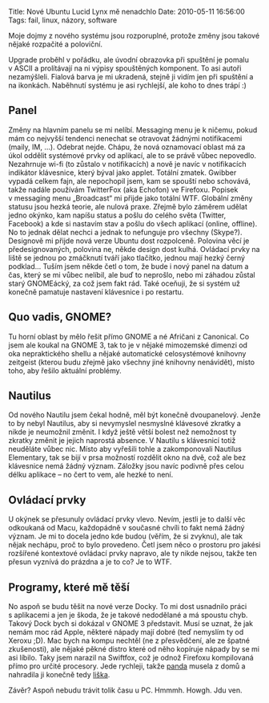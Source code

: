 Title: Nové Ubuntu Lucid Lynx mě nenadchlo
Date: 2010-05-11 16:56:00
Tags: fail, linux, názory, software

Moje dojmy z nového systému jsou rozporuplné, protože změny jsou
takové nějaké rozpačité a poloviční.

Upgrade proběhl v pořádku, ale úvodní obrazovka při spuštění je
pomalu v ASCII a prolítávají na ni výpisy spouštěných komponent. To
asi autoři nezamýšleli. Fialová barva je mi ukradená, stejně ji
vidím jen při spuštění a na ikonkách. Naběhnutí systému je asi
rychlejší, ale koho to dnes trápí :)

## Panel

Změny na hlavním panelu se mi nelíbí. Messaging menu je k ničemu,
pokud mám co nejvyšší tendenci nenechat se otravovat žádnými
notifikacemi (maily, IM, …). Odebrat nejde. Chápu, že nová
oznamovací oblast má za úkol oddělit systémové prvky od aplikací,
ale to se právě vůbec nepovedlo. Nezahrnuje wi-fi (to zůstalo
v notifikacích) a nově je navíc v notifikacích indikátor
klávesnice, který býval jako applet. Totální zmatek. Gwibber vypadá
celkem fajn, ale nepochopil jsem, kam se spouští nebo schovává,
takže nadále používám TwitterFox (aka Echofon) ve Firefoxu. Popisek
v messaging menu „Broadcast“ mi přijde jako totální WTF. Globální
změny statusu jsou hezká teorie, ale nulová praxe. Zřejmě bylo
záměrem udělat jedno okýnko, kam napíšu status a pošlu do celého
světa (Twitter, Facebook) a kde si nastavím stav a pošlu do všech
aplikací (online, offline). No to jednak dělat nechci a jednak to
nefunguje pro všechny (Skype?). Designově mi přijde nová verze
Ubuntu dost rozpolceně. Polovina věcí je předesignovaných, polovina
ne, někde design dost kulhá. Ovládací prvky na liště se jednou po
zmáčknutí tváří jako tlačítko, jednou mají hezký černý podklad…
Tuším jsem někde četl o tom, že bude i nový panel na datum a čas,
který se mi vůbec nelíbil, ale buď to neprošlo, nebo mi záhadou
zůstal starý GNOMEácký, za což jsem fakt rád. Také oceňuji, že si
systém už konečně pamatuje nastavení klávesnice i po restartu.

## Quo vadis, GNOME?

Tu horní oblast by mělo řešit přímo GNOME a né Afričani
z Canonical. Co jsem ale koukal na GNOME 3, tak to je v nějaké
mimozemské dimenzi od oka nepraktického shellu a nějaké automatické
celosystémové knihovny zeitgeist (kterou budu zřejmě jako všechny
jiné knihovny nenávidět), místo toho, aby řešilo aktuální
problémy.

## Nautilus

Od nového Nautilu jsem čekal hodně, měl být konečně dvoupanelový.
Jenže to by nebyl Nautilus, aby si nevymyslel nesmyslné klávesové
zkratky a nikde je neumožnil změnit. I když ještě větší bolest než
nemožnost ty zkratky změnit je jejich naprostá absence. V Nautilu
s klávesnicí totiž neuděláte vůbec nic. Místo aby vyřešili tohle a
zakomponovali Nautilus Elementary, tak se bijí v prsa možností
rozdělit okno na dvě, což ale bez klávesnice nemá žádný význam.
Záložky jsou navíc podivně přes celou délku aplikace – no čert to
vem, ale hezké to není.

## Ovládací prvky

U okýnek se přesunuly ovládací prvky vlevo. Nevím, jestli je to
další věc odkoukaná od Macu, každopádně v současné chvíli to fakt
nemá žádný význam. Je mi to docela jedno kde budou (věřím, že si
zvyknu), ale tak nějak nechápu, proč to bylo provedeno. Četl jsem
něco o prostoru pro jakési rozšířené kontextové ovládací prvky
napravo, ale ty nikde nejsou, takže ten přesun vyznívá do prázdna a
je to co? Je to WTF.

## Programy, které mě těší

No aspoň se budu těšit na nové verze Docky. To mi dost usnadnilo
práci s aplikacemi a jen je škoda, že je takové nedodělané a má
spoustu chyb. Takový Dock bych si dokázal v GNOME 3 představit.
Musí se uznat, že jak nemám moc rád Apple, některé nápady mají
dobré (teď nemyslím ty od Xeroxu ;D). Mac bych na kompu nechtěl (ne
z přesvědčení, ale ze špatné zkušenosti), ale nějaké pěkné distro
které od něho kopíruje nápady by se mi asi líbilo. Taky jsem
narazil na Swiftfox, což je odnož Firefoxu kompilovaná přímo pro
určité procesory. Jede rychleji, takže
[panda](http://en.wikipedia.org/wiki/Red_Panda) musela z domů a
nahradila ji konečně tedy
[liška](http://en.wikipedia.org/wiki/Swift_fox).

Závěr? Aspoň nebudu trávit tolik času u PC. Hmmmh. Howgh. Jdu ven.